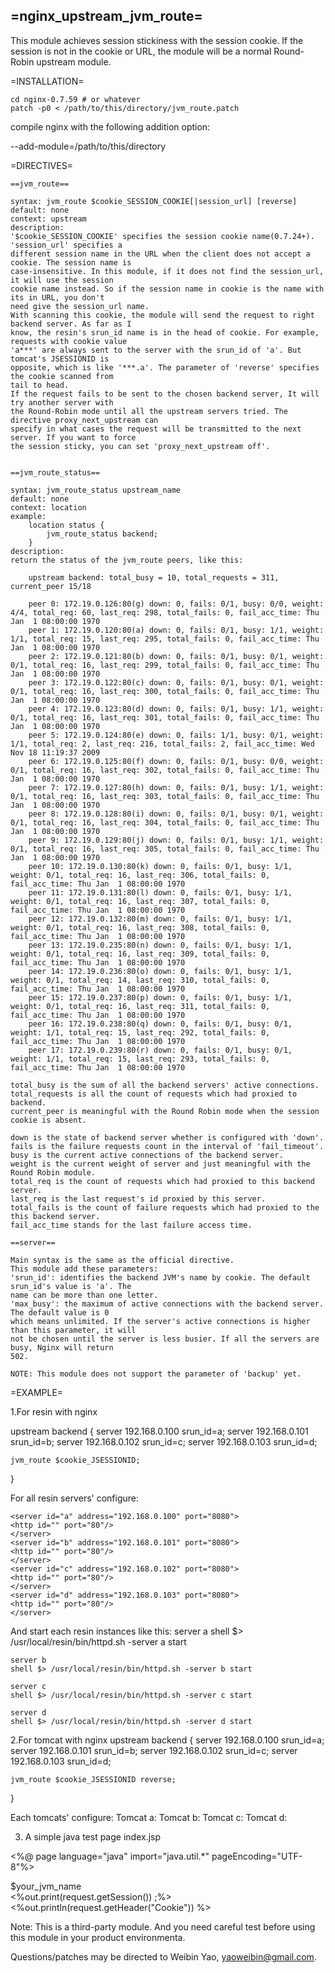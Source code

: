 =nginx_upstream_jvm_route=
-------

This module achieves session stickiness with the session cookie. If the session is not in the cookie
or URL, the module will be a normal Round-Robin upstream module.

=INSTALLATION=
    
    cd nginx-0.7.59 # or whatever
    patch -p0 < /path/to/this/directory/jvm_route.patch
  
compile nginx with the following addition option:

  --add-module=/path/to/this/directory

=DIRECTIVES=

    ==jvm_route==

    syntax: jvm_route $cookie_SESSION_COOKIE[|session_url] [reverse]
    default: none
    context: upstream
    description: 
    '$cookie_SESSION_COOKIE' specifies the session cookie name(0.7.24+). 'session_url' specifies a
    different session name in the URL when the client does not accept a cookie. The session name is
    case-insensitive. In this module, if it does not find the session_url, it will use the session
    cookie name instead. So if the session name in cookie is the name with its in URL, you don't
    need give the session_url name.  
    With scanning this cookie, the module will send the request to right backend server. As far as I
    know, the resin's srun_id name is in the head of cookie. For example, requests with cookie value
    'a***' are always sent to the server with the srun_id of 'a'. But tomcat's JSESSIONID is
    opposite, which is like '***.a'. The parameter of 'reverse' specifies the cookie scanned from
    tail to head.
    If the request fails to be sent to the chosen backend server, It will try another server with
    the Round-Robin mode until all the upstream servers tried. The directive proxy_next_upstream can
    specify in what cases the request will be transmitted to the next server. If you want to force
    the session sticky, you can set 'proxy_next_upstream off'.


    ==jvm_route_status==

    syntax: jvm_route_status upstream_name
    default: none
    context: location
    example:
        location status {
            jvm_route_status backend;
        }
    description: 
    return the status of the jvm_route peers, like this: 

        upstream backend: total_busy = 10, total_requests = 311, current_peer 15/18

        peer 0: 172.19.0.126:80(g) down: 0, fails: 0/1, busy: 0/0, weight: 4/4, total_req: 60, last_req: 298, total_fails: 0, fail_acc_time: Thu Jan  1 08:00:00 1970
        peer 1: 172.19.0.120:80(a) down: 0, fails: 0/1, busy: 1/1, weight: 1/1, total_req: 15, last_req: 295, total_fails: 0, fail_acc_time: Thu Jan  1 08:00:00 1970
        peer 2: 172.19.0.121:80(b) down: 0, fails: 0/1, busy: 0/1, weight: 0/1, total_req: 16, last_req: 299, total_fails: 0, fail_acc_time: Thu Jan  1 08:00:00 1970
        peer 3: 172.19.0.122:80(c) down: 0, fails: 0/1, busy: 0/1, weight: 0/1, total_req: 16, last_req: 300, total_fails: 0, fail_acc_time: Thu Jan  1 08:00:00 1970
        peer 4: 172.19.0.123:80(d) down: 0, fails: 0/1, busy: 1/1, weight: 0/1, total_req: 16, last_req: 301, total_fails: 0, fail_acc_time: Thu Jan  1 08:00:00 1970
        peer 5: 172.19.0.124:80(e) down: 0, fails: 1/1, busy: 0/1, weight: 1/1, total_req: 2, last_req: 216, total_fails: 2, fail_acc_time: Wed Nov 18 11:19:37 2009
        peer 6: 172.19.0.125:80(f) down: 0, fails: 0/1, busy: 0/0, weight: 0/1, total_req: 16, last_req: 302, total_fails: 0, fail_acc_time: Thu Jan  1 08:00:00 1970
        peer 7: 172.19.0.127:80(h) down: 0, fails: 0/1, busy: 1/1, weight: 0/1, total_req: 16, last_req: 303, total_fails: 0, fail_acc_time: Thu Jan  1 08:00:00 1970
        peer 8: 172.19.0.128:80(i) down: 0, fails: 0/1, busy: 0/1, weight: 0/1, total_req: 16, last_req: 304, total_fails: 0, fail_acc_time: Thu Jan  1 08:00:00 1970
        peer 9: 172.19.0.129:80(j) down: 0, fails: 0/1, busy: 1/1, weight: 0/1, total_req: 16, last_req: 305, total_fails: 0, fail_acc_time: Thu Jan  1 08:00:00 1970
        peer 10: 172.19.0.130:80(k) down: 0, fails: 0/1, busy: 1/1, weight: 0/1, total_req: 16, last_req: 306, total_fails: 0, fail_acc_time: Thu Jan  1 08:00:00 1970
        peer 11: 172.19.0.131:80(l) down: 0, fails: 0/1, busy: 1/1, weight: 0/1, total_req: 16, last_req: 307, total_fails: 0, fail_acc_time: Thu Jan  1 08:00:00 1970
        peer 12: 172.19.0.132:80(m) down: 0, fails: 0/1, busy: 1/1, weight: 0/1, total_req: 16, last_req: 308, total_fails: 0, fail_acc_time: Thu Jan  1 08:00:00 1970
        peer 13: 172.19.0.235:80(n) down: 0, fails: 0/1, busy: 1/1, weight: 0/1, total_req: 16, last_req: 309, total_fails: 0, fail_acc_time: Thu Jan  1 08:00:00 1970
        peer 14: 172.19.0.236:80(o) down: 0, fails: 0/1, busy: 1/1, weight: 0/1, total_req: 14, last_req: 310, total_fails: 0, fail_acc_time: Thu Jan  1 08:00:00 1970
        peer 15: 172.19.0.237:80(p) down: 0, fails: 0/1, busy: 1/1, weight: 0/1, total_req: 16, last_req: 311, total_fails: 0, fail_acc_time: Thu Jan  1 08:00:00 1970
        peer 16: 172.19.0.238:80(q) down: 0, fails: 0/1, busy: 0/1, weight: 1/1, total_req: 15, last_req: 292, total_fails: 0, fail_acc_time: Thu Jan  1 08:00:00 1970
        peer 17: 172.19.0.239:80(r) down: 0, fails: 0/1, busy: 0/1, weight: 1/1, total_req: 15, last_req: 293, total_fails: 0, fail_acc_time: Thu Jan  1 08:00:00 1970

    total_busy is the sum of all the backend servers' active connections.
    total_requests is all the count of requests which had proxied to backend.
    current_peer is meaningful with the Round Robin mode when the session cookie is absent.

    down is the state of backend server whether is configured with 'down'.
    fails is the failure requests count in the interval of 'fail_timeout'.
    busy is the current active connections of the backend server.
    weight is the current weight of server and just meaningful with the Round Robin module.
    total_req is the count of requests which had proxied to this backend server.
    last_req is the last request's id proxied by this server.
    total_fails is the count of failure requests which had proxied to the this backend server.
    fail_acc_time stands for the last failure access time.

    ==server==

    Main syntax is the same as the official directive. 
    This module add these parameters:
    'srun_id': identifies the backend JVM's name by cookie. The default srun_id's value is 'a'. The
    name can be more than one letter.
    'max_busy': the maximum of active connections with the backend server. The default value is 0
    which means unlimited. If the server's active connections is higher than this parameter, it will
    not be chosen until the server is less busier. If all the servers are busy, Nginx will return
    502.
     
    NOTE: This module does not support the parameter of 'backup' yet.
 
=EXAMPLE=

1.For resin with nginx

upstream backend {
    server 192.168.0.100 srun_id=a;
    server 192.168.0.101 srun_id=b;
    server 192.168.0.102 srun_id=c;
    server 192.168.0.103 srun_id=d;

    jvm_route $cookie_JSESSIONID;
}

For all resin servers' configure:

    <server id="a" address="192.168.0.100" port="8080">
    <http id="" port="80"/>
    </server>
    <server id="b" address="192.168.0.101" port="8080">
    <http id="" port="80"/>
    </server>
    <server id="c" address="192.168.0.102" port="8080">
    <http id="" port="80"/>
    </server>
    <server id="d" address="192.168.0.103" port="8080">
    <http id="" port="80"/>
    </server>

And start each resin instances like this:
    server a
    shell $> /usr/local/resin/bin/httpd.sh -server a start

    server b
    shell $> /usr/local/resin/bin/httpd.sh -server b start

    server c
    shell $> /usr/local/resin/bin/httpd.sh -server c start

    server d
    shell $> /usr/local/resin/bin/httpd.sh -server d start

2.For tomcat with nginx
upstream backend {
    server 192.168.0.100 srun_id=a;
    server 192.168.0.101 srun_id=b;
    server 192.168.0.102 srun_id=c;
    server 192.168.0.103 srun_id=d;

    jvm_route $cookie_JSESSIONID reverse;
}

Each tomcats' configure:
    Tomcat a:
    <Engine name="Catalina" defaultHost="localhost" jvmRoute="a">
    Tomcat b:
    <Engine name="Catalina" defaultHost="localhost" jvmRoute="b">
    Tomcat c:
    <Engine name="Catalina" defaultHost="localhost" jvmRoute="c">
    Tomcat d:
    <Engine name="Catalina" defaultHost="localhost" jvmRoute="d">

3. A simple java test page
index.jsp

<%@ page language="java" import="java.util.*" pageEncoding="UTF-8"%>

<html>
<head>
</head>
<body>
$your_jvm_name
<br />
<%out.print(request.getSession()) ;%> <br />
<%out.println(request.getHeader("Cookie"))&nbsp;%>
</body>
</html>

Note: This is a third-party module. And you need careful test before using this module in your
product environmenta.

Questions/patches may be directed to Weibin Yao, yaoweibin@gmail.com.
